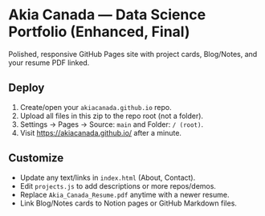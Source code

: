 # Akia Canada — Data Science Portfolio (Enhanced, Final)
Polished, responsive GitHub Pages site with project cards, Blog/Notes, and your resume PDF linked.

## Deploy
1. Create/open your `akiacanada.github.io` repo.
2. Upload all files in this zip to the repo root (not a folder).
3. Settings → Pages → Source: `main` and Folder: `/ (root)`.
4. Visit https://akiacanada.github.io/ after a minute.

## Customize
- Update any text/links in `index.html` (About, Contact).
- Edit `projects.js` to add descriptions or more repos/demos.
- Replace `Akia_Canada_Resume.pdf` anytime with a newer resume.
- Link Blog/Notes cards to Notion pages or GitHub Markdown files.
